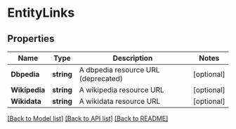 # EntityLinks

## Properties

Name | Type | Description | Notes
------------ | ------------- | ------------- | -------------
**Dbpedia** | **string** | A dbpedia resource URL (deprecated) | [optional] 
**Wikipedia** | **string** | A wikipedia resource URL | [optional] 
**Wikidata** | **string** | A wikidata resource URL | [optional] 

[[Back to Model list]](../README.md#documentation-for-models) [[Back to API list]](../README.md#documentation-for-api-endpoints) [[Back to README]](../README.md)


